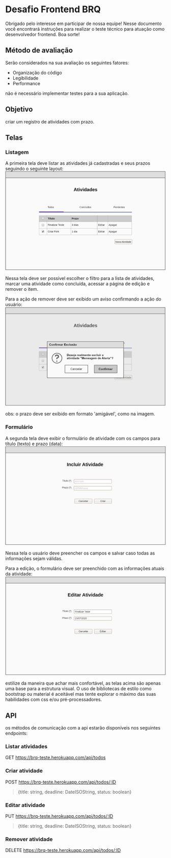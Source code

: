 # Desafio Frontend BRQ

Obrigado pelo interesse em participar de nossa equipe!
Nesse documento você encontrará instruções para realizar o teste técnico para atuação como desenvolvedor frontend. Boa sorte!

## Método de avaliação

Serão considerados na sua avaliação os seguintes fatores:
- Organização do código
- Legibilidade
- Performance

não é necessário implementar testes para a sua aplicação.

## Objetivo
criar um registro de atividades com prazo.

## Telas

### Listagem
A primeira tela deve listar as atividades já cadastradas e seus prazos seguindo o seguinte layout:
![listagem de atividades](assets/tela1.PNG)

Nessa tela deve ser possivel escolher o filtro para a lista de atividades, marcar uma atividade como concluída, acessar a página de edição e remover o item.

Para a ação de remover deve ser exibido um aviso confirmando a ação do usuário:
![aviso de exclusão](assets/tela2.PNG)

obs: o prazo deve ser exibido em formato 'amigável', como na imagem.

### Formulário

A segunda tela deve exibir o formulário de atividade com os campos para título (texto) e prazo (data):
![inclusão de atividade](assets/tela4.PNG)

Nessa tela o usuário deve preencher os campos e salvar caso todas as informações sejam válidas.

Para a edição, o formulário deve ser preenchido com as informações atuais da atividade:
![edição de atividade](assets/tela3.PNG)

estilize da maneira que achar mais confortável, as telas acima são apenas uma base para a estrutura visual. O uso de bibliotecas de estilo como bootstrap ou material é aceitável mas tente explorar o máximo das suas habilidades com css e/ou pré-processadores. 

## API

os métodos de comunicação com a api estarão disponíveis nos seguintes endpoints:
### Listar atividades
GET https://brq-teste.herokuapp.com/api/todos

### Criar atividade
POST https://brq-teste.herokuapp.com/api/todos/:ID

> {title: string, deadline: DateISOString, status: boolean}
### Editar atividade
PUT https://brq-teste.herokuapp.com/api/todos/:ID

> {title: string, deadline: DateISOString, status: boolean}

### Remover atividade
DELETE https://brq-teste.herokuapp.com/api/todos/:ID

